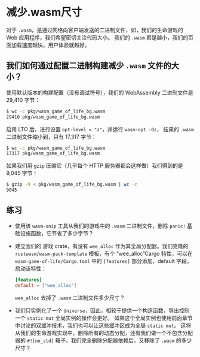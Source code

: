 # 减少.wasm尺寸

对于 `.wasm`，是通过网络向客户端发送的二进制文件，如，我们的生命游戏的 Web 应用程序，我们希望密切关注代码大小。
我们的 `.wasm` 若是越小，我们的页面加载速度越快，用户体验就越好。

## 我们如何通过配置二进制构建减少 `.wasm` 文件的大小？

使用默认版本的构建配置（没有调试符号），我们的 WebAssembly 二进制文件是 29,410 字节：

```bash
$ wc -c pkg/wasm_game_of_life_bg.wasm
29410 pkg/wasm_game_of_life_bg.wasm
```

启用 LTO 后，进行设置 `opt-level = "z"`，并运行 `wasm-opt -Oz`， 结果的 `.wasm` 二进制文件缩小到，只有 17,317 字节：

```bash
$ wc -c pkg/wasm_game_of_life_bg.wasm
17317 pkg/wasm_game_of_life_bg.wasm
```

如果我们用 `gzip` 压缩它（几乎每个 HTTP 服务器都会这样做）我们得到的是 9,045 字节！

```bash
$ gzip -9 < pkg/wasm_game_of_life_bg.wasm | wc -c
9045
```

## 练习

- 使用该 `wasm-snip` 工具从我们的游戏中的 `.wasm` 二进制文件，删除 `panic!` 基础设施函数，它节省了多少字节？


- 建立我们的 游戏 crate，有没有 `wee_alloc` 作为其全局分配器。我们克隆的 `rustwasm/wasm-pack-template` 模板，有个 “wee_alloc”Cargo 特性，可以在 `wasm-game-of-life/Cargo.toml` 中的 `[features]` 部分添加，default 字段，启动该特性：
    ```toml
    [features]
    default = ["wee_alloc"]
    ```

    `wee_alloc` 去掉了 `.wasm` 二进制文件多少尺寸？


- 我们只实例化了一个 `Universe`，因此，相较于提供一个构造函数，导出控制一个 `static mut` 全局实例的操作会更好。
  如果这个全局实例也使用前面章节中讨论的双缓冲技术，我们也可以让这些缓冲区成为全局 `static mut`。
  这将从我们的生命游戏实现中，删除所有的动态分配，还有我们做一个不包含分配器的 `#![no_std]` 箱子。我们完全删除分配器依赖后，又移除了 `.wasm` 的多少尺寸？

